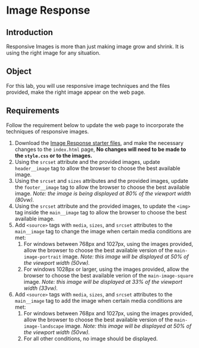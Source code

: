 # Image Response

## Introduction
Responsive Images is more than just making image grow and shrink. It is using the right image for any situation.

## Object
For this lab, you will use responsive image techniques and the files provided, make the right image appear on the web page.

## Requirements 
Follow the requirement below to update the web page to incorporate the techniques of responsive images.

1. Download the [Image Response starter files](https://github.com/MTM6230/image-response/archive/master.zip), and make the necessary changes to the `index.html` page, **No changes will need to be made to the `style.css` or to the images.**
2. Using the `srcset` attribute and the provided images, update `header__image` tag to allow the browser to choose the best available image.
3. Using the `srcset` and `sizes` attributes and the provided images, update the `footer__image` tag to allow the browser to choose the best available image. *Note: the image is being displayed at 80% of the viewport width (80vw).*
4. Using the `srcset` attribute and the provided images, to update the `<img>` tag inside the `main__image` tag to allow the browser to choose the best available image.
5. Add `<source>` tags with `media`, `sizes`, and `srcset` attributes to the `main__image` tag to change the image when certain media conditions are met:
    1. For windows between 768px and 1027px, using the images provided, allow the browser to choose the best available version of the `main-image-portrait` image. *Note: this image will be displayed at 50% of the viewport width (50vw).*
    2. For windows 1028px or larger, using the images provided, allow the browser to choose the best available verion of the `main-image-square` image. *Note: this image will be displayed at 33% of the viewport width (33vw).*
6. Add `<source>` tags with `media`, `sizes`, and `srcset` attributes to the `main__image` tag to add the image when certain media conditions are met: 
    1. For windows between 768px and 1027px, using the images provided, allow the browser to choose the best available version of the `main-image-landscape` image. *Note: this image will be displayed at 50% of the viewport width (50vw).*
    2. For all other conditions, no image should be displayed.
